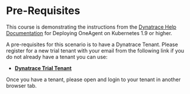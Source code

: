 # Pre-Requisites

This course is demonstrating the instructions from the [Dynatrace Help Documentation](https://www.dynatrace.com/support/help/technology-support/cloud-platforms/kubernetes/installation-and-operation/full-stack/deploy-oneagent-on-kubernetes/#expand-1368custom-resource-snippet) for Deploying OneAgent on Kubernetes 1.9 or higher.

A pre-requisites for this scenario is to have a Dynatrace Tenant.  Please register for a new trial tenant with your email from the following link if you do not already have a tenant you can use:

- [**Dynatrace Trial Tenant**](https://dynatrace.com/trial) 

Once you have a tenant, please open and login to your tenant in another browser tab.



